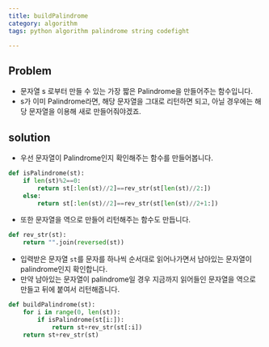 ```yaml
---
title: buildPalindrome
category: algorithm 
tags: python algorithm palindrome string codefight

---
```


## Problem
- 문자열 s 로부터 만들 수 있는 가장 짧은 Palindrome을 만들어주는 함수입니다. 
- s가 이미 Palindrome라면, 해당 문자열을 그대로 리턴하면 되고, 아닐 경우에는 해당 문자열을 이용해 새로 만들어줘야겠죠.

## solution 

- 우선 문자열이 Palindrome인지 확인해주는 함수를 만들어봅니다. 

```python
def isPalindrome(st):
    if len(st)%2==0:
        return st[:len(st)//2]==rev_str(st[len(st)//2:])
    else:
        return st[:len(st)//2]==rev_str(st[len(st)//2+1:])
```

- 또한 문자열을 역으로 만들어 리턴해주는 함수도 만듭니다. 

```python
def rev_str(st):
    return "".join(reversed(st))
```

- 입력받은 문자열 `st`를 문자를 하나씩 순서대로 읽어나가면서 남아있는 문자열이 palindrome인지 확인합니다. 
- 만약 남아있는 문자열이 palindrome일 경우 지금까지 읽어들인 문자열을 역으로 만들고 뒤에 붙여서 리턴해줍니다. 

```python
def buildPalindrome(st):
    for i in range(0, len(st)):
        if isPalindrome(st[i:]):
            return st+rev_str(st[:i])
    return st+rev_str(st)
```
